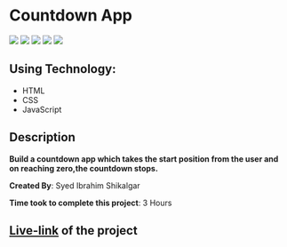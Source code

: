 # Countdown App

![](https://img.shields.io/badge/-HTML-orange)
![](https://img.shields.io/badge/-CSS-green)
![](https://img.shields.io/badge/-JAVASCRIPT-yellowgreen)
![](https://img.shields.io/badge/-BUTTONS-blue)
![](https://img.shields.io/badge/-NETLIFY-yellow)

## Using Technology:

- HTML
- CSS
- JavaScript

## Description

**Build a countdown app which takes the start position from the user and on reaching zero,the countdown stops.**

**Created By**: Syed Ibrahim Shikalgar

**Time took to complete this project**: 3 Hours

## [**Live-link**]() of the project
